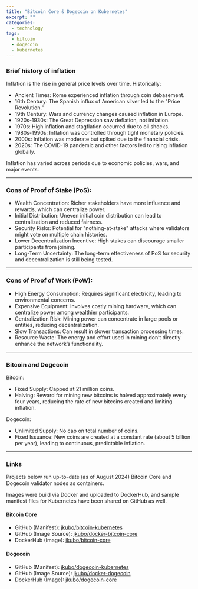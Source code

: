 ```yaml
---
title: "Bitcoin Core & Dogecoin on Kubernetes"
excerpt: ""
categories:
  - technology
tags:
  - bitcoin
  - dogecoin
  - kubernetes
---
```


### Brief history of inflation

Inflation is the rise in general price levels over time. Historically:

 * Ancient Times: Rome experienced inflation through coin debasement.
 * 16th Century: The Spanish influx of American silver led to the "Price Revolution."
 * 19th Century: Wars and currency changes caused inflation in Europe.
 * 1920s-1930s: The Great Depression saw deflation, not inflation.
 * 1970s: High inflation and stagflation occurred due to oil shocks.
 * 1980s-1990s: Inflation was controlled through tight monetary policies.
 * 2000s: Inflation was moderate but spiked due to the financial crisis.
 * 2020s: The COVID-19 pandemic and other factors led to rising inflation globally.

Inflation has varied across periods due to economic policies, wars, and major events.

---

### Cons of Proof of Stake (PoS):

 * Wealth Concentration: Richer stakeholders have more influence and rewards, which can centralize power.
 * Initial Distribution: Uneven initial coin distribution can lead to centralization and reduced fairness.
 * Security Risks: Potential for "nothing-at-stake" attacks where validators might vote on multiple chain histories.
 * Lower Decentralization Incentive: High stakes can discourage smaller participants from joining.
 * Long-Term Uncertainty: The long-term effectiveness of PoS for security and decentralization is still being tested.

---


### Cons of Proof of Work (PoW):

 * High Energy Consumption: Requires significant electricity, leading to environmental concerns.
 * Expensive Equipment: Involves costly mining hardware, which can centralize power among wealthier participants.
 * Centralization Risk: Mining power can concentrate in large pools or entities, reducing decentralization.
 * Slow Transactions: Can result in slower transaction processing times.
 * Resource Waste: The energy and effort used in mining don’t directly enhance the network’s functionality.

---

### Bitcoin and Dogecoin

Bitcoin:

 * Fixed Supply: Capped at 21 million coins.
 * Halving: Reward for mining new bitcoins is halved approximately every four years, reducing the rate of new bitcoins created and limiting inflation.

Dogecoin:

* Unlimited Supply: No cap on total number of coins.
* Fixed Issuance: New coins are created at a constant rate (about 5 billion per year), leading to continuous, predictable inflation.

---

### Links

Projects below run up-to-date (as of August 2024) Bitcoin Core and Dogecoin validator nodes as containers.

Images were build via Docker and uploaded to DockerHub, and sample manifest files for Kubernetes have been shared on GitHub as well.


#### Bitcoin Core
- GitHub (Manifest): [jkubo/bitcoin-kubernetes](https://github.com/jkubo/bitcoin-kubernetes)
- GitHub (Image Source): [jkubo/docker-bitcoin-core](https://github.com/jkubo/docker-bitcoin-core)
- DockerHub (Image): [jkubo/bitcoin-core](https://hub.docker.com/r/jkubo/bitcoin-core)

#### Dogecoin
- GitHub (Manifest): [jkubo/dogecoin-kubernetes](https://github.com/jkubo/dogecoin-kubernetes)
- GitHub (Image Source): [jkubo/docker-dogecoin](https://github.com/jkubo/docker-dogecoin)
- DockerHub (Image): [jkubo/dogecoin-core](https://hub.docker.com/r/jkubo/dogecoin-core)